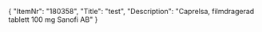{
  "ItemNr": "180358",
  "Title": "test",
  "Description": "Caprelsa, filmdragerad tablett 100 mg Sanofi AB"
}